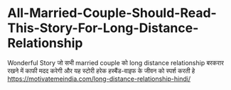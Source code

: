 # All-Married-Couple-Should-Read-This-Story-For-Long-Distance-Relationship
Wonderful Story जो सभी married couple को long distance relationship बरकरार रखने में काफी मदद करेगी और यह स्टोरी हरेक हस्बैंड-वाइफ के जीवन को स्पर्श करती हे https://motivatemeindia.com/long-distance-relationship-hindi/
